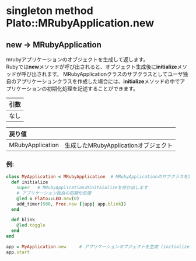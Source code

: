 # singleton method Plato::MRubyApplication.new

## new -> MRubyApplication

mrubyアプリケーションのオブジェクトを生成して返します。  
Rubyでは**new**メソッドが呼び出されると、オブジェクト生成後に**initialize**メソッドが呼び出されます。
MRubyApplicationクラスのサブクラスとしてユーザ独自のアプリケーションクラスを作成した場合には、**initialize**メソッドの中でアプリケーションの初期化処理を記述することができます。

|引数|
|:--|
|なし|

|戻り値||
|:--|:--|
|MRubyApplication|生成したMRubyApplicationオブジェクト|

### 例:
```Ruby
class MyApplication < MRubyApplication  # MRubyApplicationのサブクラスを定義
  def initialize
    super   # MRubyApplicationのinitaializeを呼び出します
    # アプリケーション独自の初期化処理
    @led = Plato::LED.new(0)
    add_timer(500, Proc.new {|app| app.blink})
  end

  def blink
    @led.toggle
  end
end

app = MyApplication.new     # アプリケーションオブジェクトを生成 (initializeが呼び出されます)
app.start
```
